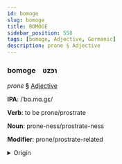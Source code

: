 ```yaml
---
id: bomoge
slug: bomoge
title: BOMOGE
sidebar_position: 558
tags: [bomoge, Adjective, Germanic]
description: prone § Adjective
---
```


### bomoge&emsp;<span kind="abugida">ʋƶꜿɿ</span>

*prone* **§** [Adjective](../../tags/Adjective)

**IPA**: /ˈbɑ.mɑ.gɛ/

**Verb**: to be prone/prostrate

**Noun**: prone-ness/prostrate-ness

**Modifier**: prone/prostrate-related

<details>
    <summary>Origin</summary>
    Swedish på mage /poːmɑːɡɛ/<br/>
    <em>Germanic Language Family</em>
</details>